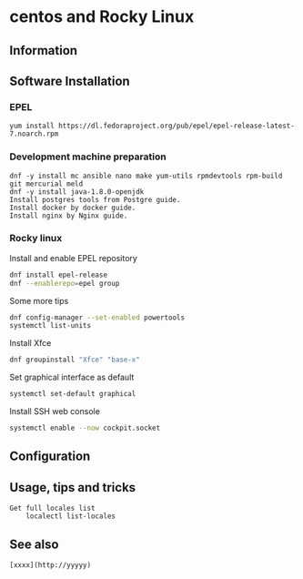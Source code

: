 # centos and Rocky Linux

## Information

## Software Installation

### EPEL

    yum install https://dl.fedoraproject.org/pub/epel/epel-release-latest-7.noarch.rpm

### Development machine preparation

    dnf -y install mc ansible nano make yum-utils rpmdevtools rpm-build git mercurial meld
    dnf -y install java-1.8.0-openjdk
    Install postgres tools from Postgre guide.
    Install docker by docker guide.
    Install nginx by Nginx guide.

### Rocky linux 

Install and enable EPEL repository

```sh
dnf install epel-release
dnf --enablerepo=epel group
```

Some more tips

```sh
dnf config-manager --set-enabled powertools
systemctl list-units
```
Install Xfce

```sh
dnf groupinstall "Xfce" "base-x"
```

Set graphical interface as default


```sh
systemctl set-default graphical
```

Install SSH web console

```sh
systemctl enable --now cockpit.socket
```
## Configuration

## Usage, tips and tricks

    Get full locales list
        localectl list-locales

    

## See also

    [xxxx](http://yyyyy)
